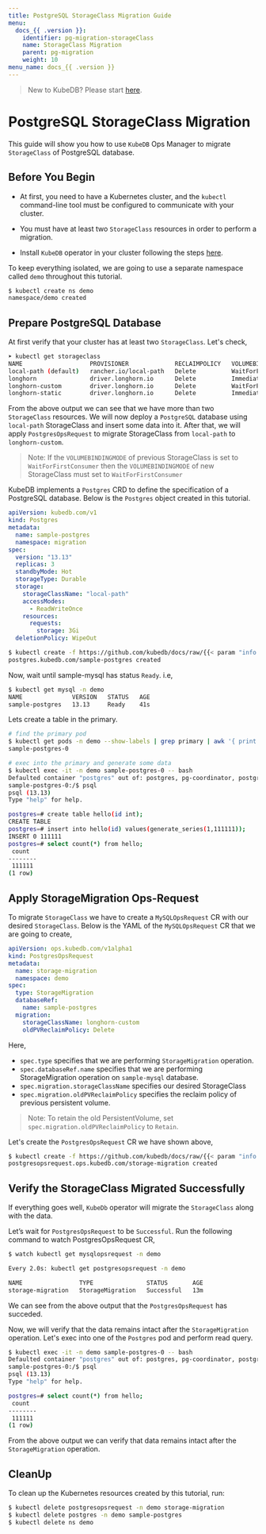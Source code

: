 ```yaml
---
title: PostgreSQL StorageClass Migration Guide
menu:
  docs_{{ .version }}:
    identifier: pg-migration-storageClass
    name: StorageClass Migration
    parent: pg-migration
    weight: 10
menu_name: docs_{{ .version }}
---
```



> New to KubeDB? Please start [here](/docs/README.md).

# PostgreSQL StorageClass Migration

This guide will show you how to use `KubeDB` Ops Manager to  migrate `StorageClass` of PostgreSQL database.

## Before You Begin

- At first, you need to have a Kubernetes cluster, and the `kubectl` command-line tool must be configured to communicate with your cluster.

- You must have at least two `StorageClass` resources in order to perform a migration.

- Install `KubeDB` operator in your cluster following the steps [here](/docs/setup/README.md).

To keep everything isolated, we are going to use a separate namespace called `demo` throughout this tutorial.

```bash
$ kubectl create ns demo
namespace/demo created
```

## Prepare PostgreSQL Database

At first verify that your cluster has at least two `StorageClass`. Let's check,

```bash
➤ kubectl get storageclass
NAME                   PROVISIONER             RECLAIMPOLICY   VOLUMEBINDINGMODE      ALLOWVOLUMEEXPANSION   AGE
local-path (default)   rancher.io/local-path   Delete          WaitForFirstConsumer   false                  12d
longhorn               driver.longhorn.io      Delete          Immediate              true                   12d
longhorn-custom        driver.longhorn.io      Delete          WaitForFirstConsumer   true                   2d20h
longhorn-static        driver.longhorn.io      Delete          Immediate              true                   12d
```
From the above output we can see that we have more than two `StorageClass` resources. We will now deploy a `PostgreSQL` database using `local-path` StorageClass and insert some data into it.
After that, we will apply `PostgresOpsRequest` to migrate StorageClass from `local-path` to `longhorn-custom`.

> Note: If the `VOLUMEBINDINGMODE` of previous StorageClass is  set to `WaitForFirstConsumer` then the `VOLUMEBINDINGMODE` of new StorageClass must set to `WaitForFirstConsumer`

KubeDB implements a `Postgres` CRD to define the specification of a PostgreSQL database. Below is the `Postgres` object created in this tutorial.

```yaml
apiVersion: kubedb.com/v1
kind: Postgres
metadata:
  name: sample-postgres
  namespace: migration
spec:
  version: "13.13"
  replicas: 3
  standbyMode: Hot
  storageType: Durable
  storage:
    storageClassName: "local-path"
    accessModes:
      - ReadWriteOnce
    resources:
      requests:
        storage: 3Gi
  deletionPolicy: WipeOut
```

```bash
$ kubectl create -f https://github.com/kubedb/docs/raw/{{< param "info.version" >}}/docs/examples/postgres/migration/sample-postgres.yaml
postgres.kubedb.com/sample-postgres created
```
Now, wait until sample-mysql has status `Ready`. i.e,

```bash
$ kubectl get mysql -n demo
NAME              VERSION   STATUS   AGE
sample-postgres   13.13     Ready    41s
```

Lets create a table in the primary.

```bash
# find the primary pod
$ kubectl get pods -n demo --show-labels | grep primary | awk '{ print $1 }'
sample-postgres-0

# exec into the primary and generate some data
$ kubectl exec -it -n demo sample-postgres-0 -- bash
Defaulted container "postgres" out of: postgres, pg-coordinator, postgres-init-container (init)
sample-postgres-0:/$ psql
psql (13.13)
Type "help" for help.

postgres=# create table hello(id int);
CREATE TABLE
postgres=# insert into hello(id) values(generate_series(1,111111));
INSERT 0 111111
postgres=# select count(*) from hello;
 count  
--------
 111111
(1 row)

```

## Apply StorageMigration Ops-Request
To migrate `StorageClass` we have to create a `MySQLOpsRequest` CR with our desired `StorageClass`. Below is the YAML of the `MySQLOpsRequest` CR that we are going to create,

```yaml
apiVersion: ops.kubedb.com/v1alpha1
kind: PostgresOpsRequest
metadata:
  name: storage-migration
  namespace: demo
spec:
  type: StorageMigration
  databaseRef:
    name: sample-postgres
  migration:
    storageClassName: longhorn-custom
    oldPVReclaimPolicy: Delete
```

Here,

- `spec.type` specifies that we are performing `StorageMigration` operation.
- `spec.databaseRef.name` specifies that we are performing StorageMigration operation on `sample-mysql` database.
- `spec.migration.storageClassName` specifies our desired StorageClass
- `spec.migration.oldPVReclaimPolicy` specifies the reclaim policy of previous persistent volume. 

> Note: To retain the old PersistentVolume, set `spec.migration.oldPVReclaimPolicy` to `Retain`.

Let's create the `PostgresOpsRequest` CR we have shown above,

``` bash
$ kubectl create -f https://github.com/kubedb/docs/raw/{{< param "info.version" >}}/docs/examples/postgres/migration/storage-migration.yaml
postgresopsrequest.ops.kubedb.com/storage-migration created
```
## Verify the StorageClass Migrated Successfully

If everything goes well, `KubeDb` operator will migrate the `StorageClass` along with the data.

Let’s wait for `PostgresOpsRequest` to be `Successful`. Run the following command to watch PostgresOpsRequest CR,

``` bash
$ watch kubectl get mysqlopsrequest -n demo

Every 2.0s: kubectl get postgresopsrequest -n demo  

NAME                TYPE               STATUS       AGE
storage-migration   StorageMigration   Successful   13m
```

We can see from the above output that the `PostgresOpsRequest` has succeded.

Now, we will verify that the data remains intact after the `StorageMigration` operation. Let's exec into one of the `Postgres` pod and perform read query.

```bash
$ kubectl exec -it -n demo sample-postgres-0 -- bash
Defaulted container "postgres" out of: postgres, pg-coordinator, postgres-init-container (init)
sample-postgres-0:/$ psql
psql (13.13)
Type "help" for help.

postgres=# select count(*) from hello;
 count  
--------
 111111
(1 row)
```

From the above output we can verify that data remains intact after the `StorageMigration` operation.

## CleanUp

To clean up the Kubernetes resources created by this tutorial, run:

```bash
$ kubectl delete postgresopsrequest -n demo storage-migration
$ kubectl delete postgres -n demo sample-postgres
$ kubectl delete ns demo
```
